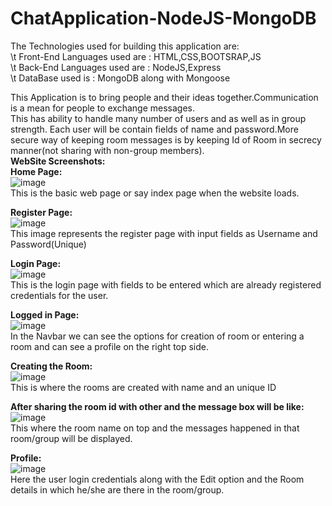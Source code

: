 # ChatApplication-NodeJS-MongoDB
The Technologies used for building this application are:\
\t Front-End Languages used are : HTML,CSS,BOOTSRAP,JS\
\t Back-End Languages used are  : NodeJS,Express\
\t DataBase used is             : MongoDB along with Mongoose

This Application is to bring people and their ideas together.Communication is a mean for people to exchange messages.\
This has ability to handle many number of users and as well as in group strength. Each user will be contain fields of name and password.More secure way of keeping room messages is by keeping Id of Room in secrecy manner(not sharing with non-group members).\
**WebSite Screenshots:**\
**Home Page:**\
![image](https://user-images.githubusercontent.com/90261006/188119674-d2093739-62f4-411c-b07c-2e94305380bf.png) \
This is the basic web page or say index page when the website loads.

**Register Page:** \
![image](https://user-images.githubusercontent.com/90261006/188120169-0a5b507a-a47b-461b-9b10-df6c49a2e9f9.png) \
This image represents the register page with input fields as Username and Password(Unique)

**Login Page:** \
![image](https://user-images.githubusercontent.com/90261006/188120422-78cc23bc-9f7b-491a-bdfa-90817853c6cc.png) \
This is the login page with fields to be entered which are already registered credentials for the user.

**Logged in Page:** \
![image](https://user-images.githubusercontent.com/90261006/188120696-9405a2f4-1c90-4567-8d3b-130404ba795d.png) \
In the Navbar we can see the options for creation of room or entering a room and can see a profile on the right top side.

**Creating the Room:** \
![image](https://user-images.githubusercontent.com/90261006/188121059-50ad5f50-3a29-439c-8268-a8b7f196756f.png) \
This is where the rooms are created with name and an unique ID

**After sharing the room id with other and the message box will be like:** \
![image](https://user-images.githubusercontent.com/90261006/188121551-f43a2da7-b4ad-48c5-9413-3ea14b12f9fe.png) \
This where the room name on top and the messages happened in that room/group will be displayed.

**Profile:** \
![image](https://user-images.githubusercontent.com/90261006/188121767-474ee796-1eed-4145-b03e-e5bd96d6045c.png) \
Here the user login credentials along with the Edit option and the Room details in which he/she are there in the room/group.
